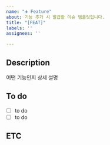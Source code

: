 ```yaml
---
name: "➕ Feature"
about: 기능 추가 시 발급할 이슈 템플릿입니다.
title: "[FEAT]"
labels: ''
assignees: ''

---
```


## Description
어떤 기능인지 상세 설명

## To do
- [ ] to do
- [ ] to do

## ETC
